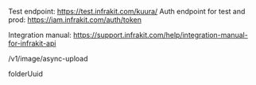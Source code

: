 

Test endpoint: https://test.infrakit.com/kuura/
Auth endpoint for test and prod: https://iam.infrakit.com/auth/token


Integration manual: https://support.infrakit.com/help/integration-manual-for-infrakit-api






/v1/image/async-upload


folderUuid

